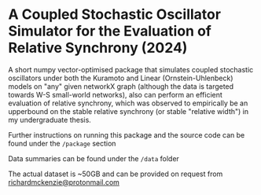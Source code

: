 # A Coupled Stochastic Oscillator Simulator for the Evaluation of Relative Synchrony (2024)
A short numpy vector-optimised package that simulates coupled stochastic oscillators under both the Kuramoto and Linear (Ornstein-Uhlenbeck) models on "any" given networkX graph (although the data is targeted towards W-S small-world networks), also can perform an efficient evaluation of relative synchrony, which was observed to empirically be an upperbound on the stable relative synchrony (or stable "relative width") in my undergraduate thesis.

Further instructions on running this package and the source code can be found under the `/package` section

Data summaries can be found under the `/data` folder

The actual dataset is ~50GB and can be provided on request from richardmckenzie@protonmail.com
